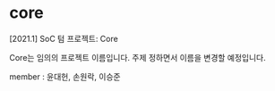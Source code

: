 # core
[2021.1] SoC 텀 프로젝트: Core

Core는 임의의 프로젝트 이름입니다. 주제 정하면서 이름을 변경할 예정입니다.

member : 윤대헌, 손원락, 이승준